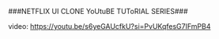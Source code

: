 ###NETFLIX UI CLONE YoUtuBE TUToRIAL SERIES###

video: https://youtu.be/s6yeGAUcfkU?si=PvUKqfesG7IFmPB4
